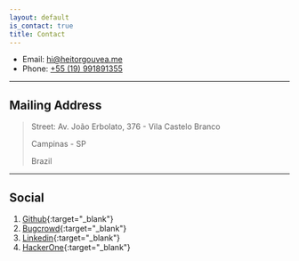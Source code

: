 ```yaml
---
layout: default
is_contact: true
title: Contact
---
```


* Email: [hi@heitorgouvea.me](mailto:hi@heitorgouvea.me)
* Phone: [+55 (19) 991891355](tel:+5519991891355)

---

## Mailing Address

> Street: Av. João Erbolato, 376 - Vila Castelo Branco
>
> Campinas - SP
>
> Brazil
---

## Social

1. [Github](https://github.com/GouveaHeitor){:target="_blank"}
2. [Bugcrowd](https://bugcrowd.com/GouveaHeitor){:target="_blank"}
3. [Linkedin](https://br.linkedin.com/in/gouveaheitor){:target="_blank"}
4. [HackerOne](https://hackerone.com/GouveaHeitor){:target="_blank"}
